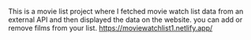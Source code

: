 This is a movie list project where I fetched movie watch list data from an external API and then displayed the data on the website. you can add or remove films from your list.                                                                                                       https://moviewatchlist1.netlify.app/      
 
